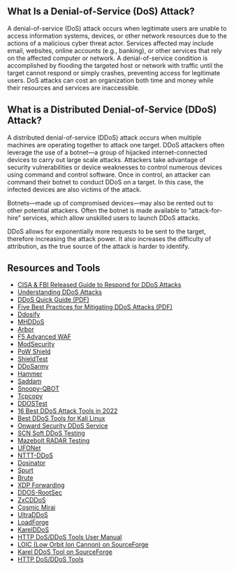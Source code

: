 What Is a Denial-of-Service (DoS) Attack?
-----------------------------------------
A denial-of-service (DoS) attack occurs when legitimate users are unable to access information systems, devices, or other network resources due to the actions of a malicious cyber threat actor. Services affected may include email, websites, online accounts (e.g., banking), or other services that rely on the affected computer or network. A denial-of-service condition is accomplished by flooding the targeted host or network with traffic until the target cannot respond or simply crashes, preventing access for legitimate users. DoS attacks can cost an organization both time and money while their resources and services are inaccessible.

What is a Distributed Denial-of-Service (DDoS) Attack?
------------------------------------------------------
A distributed denial-of-service (DDoS) attack occurs when multiple machines are operating together to attack one target. DDoS attackers often leverage the use of a botnet—a group of hijacked internet-connected devices to carry out large scale attacks. Attackers take advantage of security vulnerabilities or device weaknesses to control numerous devices using command and control software. Once in control, an attacker can command their botnet to conduct DDoS on a target. In this case, the infected devices are also victims of the attack.

Botnets—made up of compromised devices—may also be rented out to other potential attackers. Often the botnet is made available to “attack-for-hire” services, which allow unskilled users to launch DDoS attacks.

DDoS allows for exponentially more requests to be sent to the target, therefore increasing the attack power. It also increases the difficulty of attribution, as the true source of the attack is harder to identify.

Resources and Tools
-------------------
- [CISA & FBI Released Guide to Respond for DDoS Attacks](https://cybersecuritynews.com/cisa-fbi-released-guide-ddos-attacks/)
- [Understanding DDoS Attacks](https://www.cloudflare.com/learning/ddos/what-is-a-ddos-attack/)
- [DDoS Quick Guide (PDF)](https://www.cisa.gov/sites/default/files/publications/DDoS%20Quick%20Guide.pdf)
- [Five Best Practices for Mitigating DDoS Attacks (PDF)](https://www.cloudflare.com/resources/assets/slt3lc6tev37/bNnFz1PMZtHvYsCWrl3n1/fe46ed61db9ee7d9e4466484d6612de7/Five-Best-Practices-for-Mitigating-DDoS-Attacks-WP.pdf)
- [Ddosify](https://github.com/ddosify/ddosify)
- [MHDDoS](https://github.com/MatrixTM/MHDDoS)
- [Arbor](https://www.netscout.com/arbor)
- [F5 Advanced WAF](https://www.f5.com/products/big-ip-services/advanced-waf)
- [ModSecurity](https://github.com/SpiderLabs/ModSecurity)
- [PoW Shield](https://github.com/RuiSiang/PoW-Shield)
- [ShieldTest](https://www.shieldtest.com/)
- [DDoSarmy](https://github.com/XORbit01/ddosarmy)
- [Hammer](https://github.com/cyweb/hammer)
- [Saddam](https://github.com/OffensivePython/Saddam)
- [Snoopy-QBOT](https://github.com/uvoid/Snoopy-QBOT)
- [Tcpcopy](https://github.com/session-replay-tools/tcpcopy)
- [DDOSTest](https://ddostest.me/)
- [16 Best DDoS Attack Tools in 2022](https://securityboulevard.com/2022/12/16-best-ddos-attack-tools-in-2022/)
- [Best DDoS Tools for Kali Linux](https://www.javatpoint.com/best-ddos-tools-for-kali-linux)
- [Onward Security DDoS Service](https://www.onwardsecurity.com/en/service-detail/DDoS/)
- [SCN Soft DDoS Testing](https://www.scnsoft.com/services/security/testing/ddos)
- [Mazebolt RADAR Testing](https://mazebolt.com/radar-testing/)
- [UFONet](https://github.com/epsylon/ufonet)
- [NTTT-DDoS](https://github.com/KAR13MA09/NTTT-DDoS)
- [Dosinator](https://github.com/HalilDeniz/Dosinator)
- [Spurt](https://github.com/zer-far/spurt)
- [Brute](https://github.com/billythegoat356/Brute)
- [XDP Forwarding](https://github.com/gamemann/XDP-Forwarding)
- [DDOS-RootSec](https://github.com/R00tS3c/DDOS-RootSec)
- [ZxCDDoS](https://github.com/hoaan1995/ZxCDDoS)
- [Cosmic Mirai](https://github.com/hoaan1995/Cosmic-Mirai)
- [UltraDDoS](https://sourceforge.net/projects/ultraddos/)
- [LoadForge](https://loadforge.com/product/about)
- [KarelDDoS](https://sourceforge.net/projects/karelddos/)
- [HTTP DoS/DDoS Tools User Manual](https://packetstormsecurity.com/files/156347/HTTP-DoS-DDoS-Tools-User-Manual.html)
- [LOIC (Low Orbit Ion Cannon) on SourceForge](https://sourceforge.net/projects/loic/)
- [Karel DDoS Tool on SourceForge](https://sourceforge.net/projects/karelddos/)
- [HTTP DoS/DDoS Tools](https://packetstormsecurity.com/files/156347/HTTP-DoS-DDoS-Tools-User-Manual.html)
